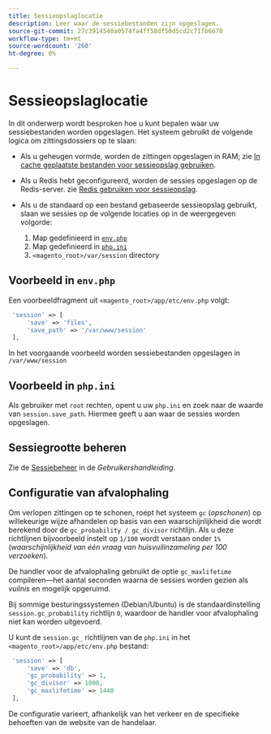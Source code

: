 ```yaml
---
title: Sessieopslaglocatie
description: Leer waar de sessiebestanden zijn opgeslagen.
source-git-commit: 27c3914540a0574fa4ff58df50d5cd2c71fb6670
workflow-type: tm+mt
source-wordcount: '260'
ht-degree: 0%

---
```



# Sessieopslaglocatie

In dit onderwerp wordt besproken hoe u kunt bepalen waar uw sessiebestanden worden opgeslagen. Het systeem gebruikt de volgende logica om zittingsdossiers op te slaan:

- Als u geheugen vormde, worden de zittingen opgeslagen in RAM; zie [In cache geplaatste bestanden voor sessieopslag gebruiken](memcached.md).
- Als u Redis hebt geconfigureerd, worden de sessies opgeslagen op de Redis-server. zie [Redis gebruiken voor sessieopslag](../cache/redis-session.md).
- Als u de standaard op een bestand gebaseerde sessieopslag gebruikt, slaan we sessies op de volgende locaties op in de weergegeven volgorde:

   1. Map gedefinieerd in [`env.php`](#example-in-envphp)
   1. Map gedefinieerd in [`php.ini`](#example-in-phpini)
   1. `<magento_root>/var/session` directory

## Voorbeeld in `env.php`

Een voorbeeldfragment uit `<magento_root>/app/etc/env.php` volgt:

```php
 'session' => [
     'save' => 'files',
     'save_path' => '/var/www/session'
 ],
```

In het voorgaande voorbeeld worden sessiebestanden opgeslagen in `/var/www/session`

## Voorbeeld in `php.ini`

Als gebruiker met `root` rechten, opent u uw `php.ini` en zoek naar de waarde van `session.save_path`. Hiermee geeft u aan waar de sessies worden opgeslagen.

## Sessiegrootte beheren

Zie de [Sessiebeheer](https://docs.magento.com/user-guide/stores/security-session-management.html) in de _Gebruikershandleiding_.

## Configuratie van afvalophaling

Om verlopen zittingen op te schonen, roept het systeem `gc` (_opschonen_) op willekeurige wijze afhandelen op basis van een waarschijnlijkheid die wordt berekend door de `gc_probability / gc_divisor` richtlijn. Als u deze richtlijnen bijvoorbeeld instelt op `1/100` wordt verstaan onder `1%` (_waarschijnlijkheid van één vraag van huisvuilinzameling per 100 verzoeken_).

De handler voor de afvalophaling gebruikt de optie `gc_maxlifetime` compileren—het aantal seconden waarna de sessies worden gezien als _vuilnis_ en mogelijk opgeruimd.

Bij sommige besturingssystemen (Debian/Ubuntu) is de standaardinstelling `session.gc_probability` richtlijn `0`, waardoor de handler voor afvalophaling niet kan worden uitgevoerd.

U kunt de `session.gc_` richtlijnen van de `php.ini` in het `<magento_root>/app/etc/env.php` bestand:

```php
 'session' => [
     'save' => 'db',
     'gc_probability' => 1,
     'gc_divisor' => 1000,
     'gc_maxlifetime' => 1440
 ],
```

De configuratie varieert, afhankelijk van het verkeer en de specifieke behoeften van de website van de handelaar.
